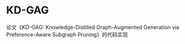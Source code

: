 # KD-GAG
论文《KD-GAG: Knowledge-Distilled Graph-Augmented Generation via Preference-Aware Subgraph Pruning》的代码实现
